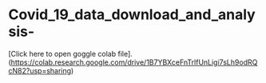 # Covid_19_data_download_and_analysis-

[Click here to open goggle colab file].(https://colab.research.google.com/drive/1B7YBXceFnTrlfUnLigi7sLh9odRQcN82?usp=sharing)
